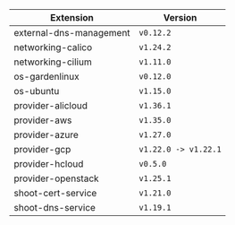 | Extension      |  Version | 
| ----------- | ----------- |
|external-dns-management|```v0.12.2```|
|networking-calico|```v1.24.2```|
|networking-cilium|```v1.11.0```|
|os-gardenlinux|```v0.12.0```|
|os-ubuntu|```v1.15.0```|
|provider-alicloud|```v1.36.1```|
|provider-aws|```v1.35.0```|
|provider-azure|```v1.27.0```|
|provider-gcp|```v1.22.0 -> v1.22.1```|
|provider-hcloud|```v0.5.0```|
|provider-openstack|```v1.25.1```|
|shoot-cert-service|```v1.21.0```|
|shoot-dns-service|```v1.19.1```|
